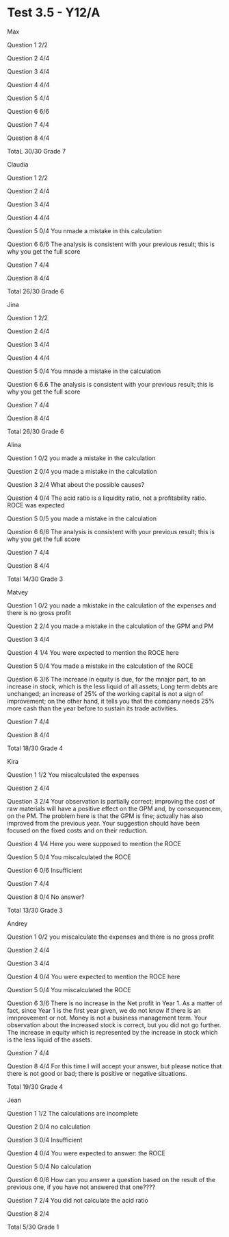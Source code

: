 # Test 3.5 - Y12/A

Max

Question 1	2/2

Question 2	4/4

Question 3	4/4

Question 4	4/4

Question 5	4/4

Question 6	6/6

Question 7	4/4

Question 8	4/4

TotaL		30/30 Grade 7

Claudia

Question 1	2/2

Question 2	4/4

Question 3	4/4

Question 4	4/4

Question 5	0/4
		You nmade a mistake in this calculation

Question 6	6/6
		The analysis is consistent with your previous result; this is why you get the full score

Question 7	4/4

Question 8	4/4

Total		26/30 Grade 6

Jina

Question 1	2/2

Question 2	4/4

Question 3	4/4

Question 4	4/4

Question 5	0/4
		You mnade a mistake in the calculation

Question 6	6.6
		The analysis is consistent with your previous result; this is why you get the full score

Question 7	4/4

Question 8	4/4

Total 		26/30 Grade 6

Alina

Question 1	0/2
		you made a mistake in the calculation

Question 2	0/4
		you made a mistake in the calculation

Question 3	2/4
		What about the possible causes?

Question 4	0/4
		The acid ratio is a liquidity ratio, not a profitability ratio. ROCE was expected

Question 5	0/5
		you made a mistake in the calculation

Question 6	6/6
		The analysis is consistent with your previous result; this is why you get the full score

Question 7	4/4

Question 8	4/4

Total 		14/30 Grade 3

Matvey

Question 1	0/2
		you nade a mkistake in the calculation of the expenses and there is no gross profit

Question 2	2/4
		you made a mistake in the calculation of the GPM and PM

Question 3	4/4

Question 4	1/4
		You were expected to mention the ROCE here

Question 5	0/4
		You made a mistake in the calculation of the ROCE

Question 6	3/6
		The increase in equity is due, for the mnajor part, to an increase in stock, which is the less liquid of all assets;
		Long term debts are unchanged; an increase of 25% of the working capital is not a sign of improvement; on the other hand,
		it tells you that the company needs 25% more cash than the year before to sustain its trade activities.

Question 7	4/4

Question 8	4/4

Total		18/30 Grade 4

Kira

Question 1	1/2
		You miscalculated the expenses

Question 2	4/4

Question 3	2/4
		Your observation is partially correct; improving the cost of raw materials will have a positive effect on the GPM and, by
		consequencem, on the PM. The problem here is that the GPM is fine; actually has also improved from the previous year.
		Your suggestion should have been focused on the fixed costs and on their reduction.

Question 4	1/4
		Here you were supposed to mention the ROCE

Question 5	0/4
		You miscalculated the ROCE

Question 6	0/6
		Insufficient

Question 7	4/4

Question 8	0/4
		No answer?

Total 		13/30 Grade 3

Andrey

Question 1	0/2
		you miscalculate the expenses and there is no gross profit

Question 2	4/4

Question 3	4/4

Question 4	0/4
		You were expected to mention the ROCE here

Question 5	0/4
		You miscalculated the ROCE

Question 6	3/6
		There is no increase in the Net profit in Year 1. As a matter of fact, since Year 1 is the first year given, we do not
		know if there is an imnprovement or not.
		Money is not a business management term. Your observation about the increased stock is correct, but you did not go further.
		The increase in equity which is represented by the increase in stock which is the less liquid of the assets.

Question 7	4/4

Question 8	4/4
		For this time I will accept your answer, but please notice that there is not good or bad; there is positive or negative situations.

Total		19/30 Grade 4

Jean

Question 1	1/2
		The calculations are incomplete

Question 2	0/4
		no calculation

Question 3	0/4
		Insufficient

Question 4	0/4
		You were expected to answer: the ROCE

Question 5	0/4
		No calculation

Question 6	0/6
		How can you answer a question based on the result of the previous one, if you have not answered that one????

Question 7	2/4
		You did not calculate the acid ratio

Question 8 	2/4

Total		5/30 Grade 1
